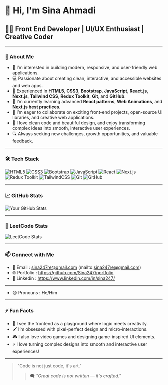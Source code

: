 # 👋 Hi, I'm Sina Ahmadi

## 👩‍💻 Front End Developer | UI/UX Enthusiast | Creative Coder

---

### 🚀 About Me

- 👀 I’m interested in building modern, responsive, and user-friendly web applications.
- 💻 Passionate about creating clean, interactive, and accessible websites and web apps.
- 🎨 Experienced in **HTML5**, **CSS3**, **Bootstrap**, **JavaScript**, **React.js**, **Next.js**, **Tailwind CSS**, **Redux Toolkit**, **Git**, and **GitHub**.
- 🌱 I’m currently learning advanced **React patterns**, **Web Animations**, and **Next.js best practices**.
- 💞️ I’m eager to collaborate on exciting front-end projects, open-source UI libraries, and creative web applications.
- 🎨 I love clean code and beautiful design, and enjoy transforming complex ideas into smooth, interactive user experiences.
- 🔍 Always seeking new challenges, growth opportunities, and valuable feedback.

---

### 🛠️ Tech Stack

![HTML5](https://img.shields.io/badge/HTML5-E34F26?style=flat-square&logo=html5&logoColor=white)
![CSS3](https://img.shields.io/badge/CSS3-1572B6?style=flat-square&logo=css3&logoColor=white)
![Bootstrap](https://img.shields.io/badge/Bootstrap-7952B3?style=flat-square&logo=bootstrap&logoColor=white)
![JavaScript](https://img.shields.io/badge/JavaScript-F7DF1E?style=flat-square&logo=javascript&logoColor=black)
![React](https://img.shields.io/badge/React-61DAFB?style=flat-square&logo=react&logoColor=black)
![Next.js](https://img.shields.io/badge/Next.js-000000?style=flat-square&logo=next.js&logoColor=white)
![Redux Toolkit](https://img.shields.io/badge/Redux--Toolkit-764ABC?style=flat-square&logo=redux&logoColor=white)
![TailwindCSS](https://img.shields.io/badge/TailwindCSS-06B6D4?style=flat-square&logo=tailwind-css&logoColor=white)
![Git](https://img.shields.io/badge/Git-F05032?style=flat-square&logo=git&logoColor=white)
![GitHub](https://img.shields.io/badge/GitHub-181717?style=flat-square&logo=github&logoColor=white)

---

### 📈 GitHub Stats

![Your GitHub Stats](https://github-readme-stats.vercel.app/api?username=Sina247&show_icons=true&theme=tokyonight)

---

### 🧠 LeetCode Stats

![LeetCode Stats](https://leetcard.jacoblin.cool/Sina247?theme=catppuccinMocha&font=Kanit&ext=contest)

---

### 📫 Connect with Me

- 📧 Email : sina247re@gmail.com (mailto:sina247re@gmail.com)
- 🌐 Portfolio : https://github.com/Sina247/portfolio
- 💼 Linkedin : https://www.linkedin.com/in/sina247/

---

- 😄 Pronouns : He/Him

---

### ⚡ Fun Facts

- 🧠 I see the frontend as a playground where logic meets creativity.
- 🖌️ I’m obsessed with pixel-perfect design and micro-interactions.
- 🎮 I also love video games and designing game-inspired UI elements.
- ⚡ I love turning complex designs into smooth and interactive user experiences!

---

> "Code is not just code, it's art."
> > 🗨️ *"Great code is not written — it's crafted."*
